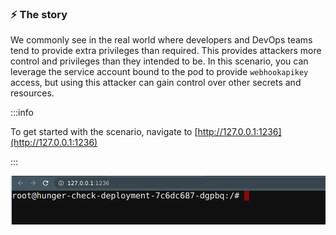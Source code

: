 ### ⚡️ The story

We commonly see in the real world where developers and DevOps teams tend to provide extra privileges than required. This provides attackers more control and privileges than they intended to be. In this scenario, you can leverage the service account bound to the pod to provide `webhookapikey` access, but using this attacker can gain control over other secrets and resources.

:::info

To get started with the scenario, navigate to [http://127.0.0.1:1236](http://127.0.0.1:1236)

:::

![Scenario 16 Welcome](./sc-16-1.png)